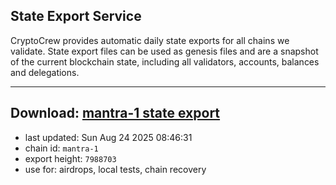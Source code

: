 ## State Export Service
CryptoCrew provides automatic daily state exports for all chains we validate. State export files can be used as genesis files and are a snapshot of the current blockchain state, including all validators, accounts, balances and delegations.

---
**Download: [mantra-1 state export](https://dl-eu2.ccvalidators.com/SERVICE/mantrachain/mantra-1_export_7988703.json)**
---

- last updated: Sun Aug 24 2025 08:46:31
- chain id: `mantra-1`
- export height: `7988703`
- use for: airdrops, local tests, chain recovery
